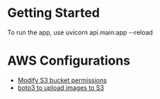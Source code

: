 # Getting Started

To run the app, use uvicorn api.main:app --reload

# AWS Configurations

- [Modify S3 bucket permissions](https://docs.aws.amazon.com/AmazonS3/latest/userguide/WebsiteAccessPermissionsReqd.html)
- [boto3 to upload images to S3](https://boto3.amazonaws.com/v1/documentation/api/latest/guide/quickstart.html)
